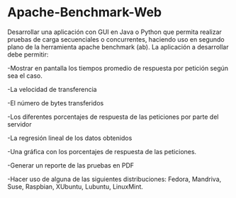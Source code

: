 # Apache-Benchmark-Web

Desarrollar una aplicación con GUI en Java o Python que permita realizar pruebas de carga secuenciales o concurrentes, haciendo uso en segundo plano de la herramienta apache benchmark (ab). La aplicación a desarrollar debe permitir:


-Mostrar en pantalla los tiempos promedio de respuesta por petición según sea el caso.

-La velocidad de transferencia

-El número de bytes transferidos

-Los diferentes porcentajes de respuesta de las peticiones por parte del servidor

-La regresión lineal de los datos obtenidos

-Una gráfica con los porcentajes de respuesta de las peticiones.

-Generar un reporte de las pruebas en PDF

-Hacer uso de alguna de las siguientes distribuciones: Fedora, Mandriva, Suse, Raspbian, XUbuntu, Lubuntu, LinuxMint.
